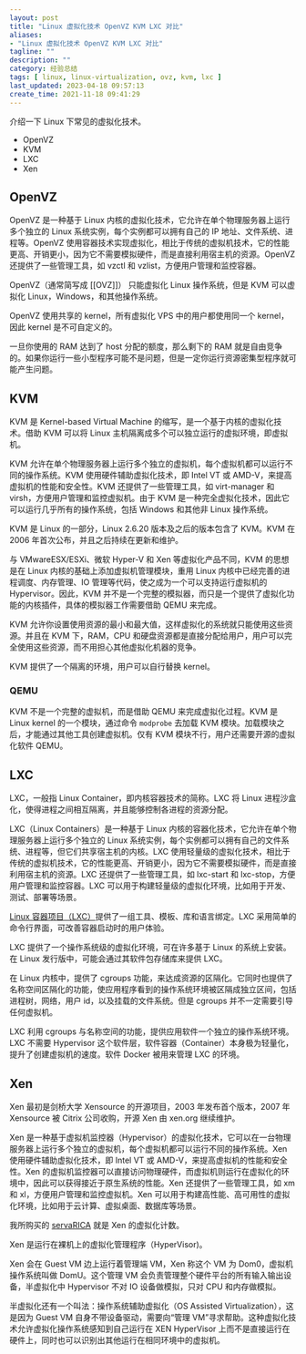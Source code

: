 ```yaml
---
layout: post
title: "Linux 虚拟化技术 OpenVZ KVM LXC 对比"
aliases: 
- "Linux 虚拟化技术 OpenVZ KVM LXC 对比"
tagline: ""
description: ""
category: 经验总结
tags: [ linux, linux-virtualization, ovz, kvm, lxc ]
last_updated: 2023-04-18 09:57:13
create_time: 2021-11-18 09:41:29
---
```


介绍一下 Linux 下常见的虚拟化技术。

- OpenVZ
- KVM
- LXC
- Xen

## OpenVZ

OpenVZ 是一种基于 Linux 内核的虚拟化技术，它允许在单个物理服务器上运行多个独立的 Linux 系统实例，每个实例都可以拥有自己的 IP 地址、文件系统、进程等。OpenVZ 使用容器技术实现虚拟化，相比于传统的虚拟机技术，它的性能更高、开销更小，因为它不需要模拟硬件，而是直接利用宿主机的资源。OpenVZ 还提供了一些管理工具，如 vzctl 和 vzlist，方便用户管理和监控容器。

OpenVZ（通常简写成 [[OVZ]]） 只能虚拟化 Linux 操作系统，但是 KVM 可以虚拟化 Linux，Windows，和其他操作系统。

OpenVZ 使用共享的 kernel，所有虚拟化 VPS 中的用户都使用同一个 kernel，因此 kernel 是不可自定义的。

一旦你使用的 RAM 达到了 host 分配的额度，那么剩下的 RAM 就是自由竞争的。如果你运行一些小型程序可能不是问题，但是一定你运行资源密集型程序就可能产生问题。

## KVM

KVM 是 Kernel-based Virtual Machine 的缩写，是一个基于内核的虚拟化技术。借助 KVM 可以将 Linux 主机隔离成多个可以独立运行的虚拟环境，即虚拟机。

KVM 允许在单个物理服务器上运行多个独立的虚拟机，每个虚拟机都可以运行不同的操作系统。KVM 使用硬件辅助虚拟化技术，即 Intel VT 或 AMD-V，来提高虚拟机的性能和安全性。KVM 还提供了一些管理工具，如 virt-manager 和 virsh，方便用户管理和监控虚拟机。由于 KVM 是一种完全虚拟化技术，因此它可以运行几乎所有的操作系统，包括 Windows 和其他非 Linux 操作系统。

KVM 是 Linux 的一部分，Linux 2.6.20 版本及之后的版本包含了 KVM。KVM 在 2006 年首次公布，并且之后持续在更新和维护。

与 VMwareESX/ESXi、微软 Hyper-V 和 Xen 等虚拟化产品不同，KVM 的思想是在 Linux 内核的基础上添加虚拟机管理模块，重用 Linux 内核中已经完善的进程调度、内存管理、IO 管理等代码，使之成为一个可以支持运行虚拟机的 Hypervisor。因此，KVM 并不是一个完整的模拟器，而只是一个提供了虚拟化功能的内核插件，具体的模拟器工作需要借助 QEMU 来完成。

KVM 允许你设置使用资源的最小和最大值，这样虚拟化的系统就只能使用这些资源。并且在 KVM 下，RAM，CPU 和硬盘资源都是直接分配给用户，用户可以完全使用这些资源，而不用担心其他虚拟化机器的竞争。

KVM 提供了一个隔离的环境，用户可以自行替换 kernel。

### QEMU

KVM 不是一个完整的虚拟机，而是借助 QEMU 来完成虚拟化过程。KVM 是 Linux kernel 的一个模块，通过命令 `modprobe` 去加载 KVM 模块。加载模块之后，才能通过其他工具创建虚拟机。仅有 KVM 模块不行，用户还需要开源的虚拟化软件 QEMU。

## LXC

LXC，一般指 Linux Container，即内核容器技术的简称。LXC 将 Linux 进程沙盒化，使得进程之间相互隔离，并且能够控制各进程的资源分配。

LXC（Linux Containers）是一种基于 Linux 内核的容器化技术，它允许在单个物理服务器上运行多个独立的 Linux 系统实例，每个实例都可以拥有自己的文件系统、进程等，但它们共享宿主机的内核。LXC 使用轻量级的虚拟化技术，相比于传统的虚拟机技术，它的性能更高、开销更小，因为它不需要模拟硬件，而是直接利用宿主机的资源。LXC 还提供了一些管理工具，如 lxc-start 和 lxc-stop，方便用户管理和监控容器。LXC 可以用于构建轻量级的虚拟化环境，比如用于开发、测试、部署等场景。

[Linux 容器项目（LXC）](https://linuxcontainers.org/)提供了一组工具、模板、库和语言绑定。LXC 采用简单的命令行界面，可改善容器启动时的用户体验。

LXC 提供了一个操作系统级的虚拟化环境，可在许多基于 Linux 的系统上安装。在 Linux 发行版中，可能会通过其软件包存储库来提供 LXC。

在 Linux 内核中，提供了 cgroups 功能，来达成资源的区隔化。它同时也提供了名称空间区隔化的功能，使应用程序看到的操作系统环境被区隔成独立区间，包括进程树，网络，用户 id，以及挂载的文件系统。但是 cgroups 并不一定需要引导任何虚拟机。

LXC 利用 cgroups 与名称空间的功能，提供应用软件一个独立的操作系统环境。LXC 不需要 Hypervisor 这个软件层，软件容器（Container）本身极为轻量化，提升了创建虚拟机的速度。软件 Docker 被用来管理 LXC 的环境。

## Xen

Xen 最初是剑桥大学 Xensource 的开源项目，2003 年发布首个版本，2007 年 Xensource 被 Citrix 公司收购，开源 Xen 由 xen.org 继续维护。

Xen 是一种基于虚拟机监控器（Hypervisor）的虚拟化技术，它可以在一台物理服务器上运行多个独立的虚拟机，每个虚拟机都可以运行不同的操作系统。Xen 使用硬件辅助虚拟化技术，即 Intel VT 或 AMD-V，来提高虚拟机的性能和安全性。Xen 的虚拟机监控器可以直接访问物理硬件，而虚拟机则运行在虚拟化的环境中，因此可以获得接近于原生系统的性能。Xen 还提供了一些管理工具，如 xm 和 xl，方便用户管理和监控虚拟机。Xen 可以用于构建高性能、高可用性的虚拟化环境，比如用于云计算、虚拟桌面、数据库等场景。

我所购买的 [servaRICA](https://gtk.pw/rica) 就是 Xen 的虚拟化计数。

Xen 是运行在裸机上的虚拟化管理程序（HyperVisor)。

Xen 会在 Guest VM 边上运行着管理端 VM，Xen 称这个 VM 为 Dom0，虚拟机操作系统叫做 DomU。这个管理 VM 会负责管理整个硬件平台的所有输入输出设备，半虚拟化中 Hypervisor 不对 IO 设备做模拟，只对 CPU 和内存做模拟。

半虚拟化还有一个叫法：操作系统辅助虚拟化（OS Assisted Virtualization），这是因为 Guest VM 自身不带设备驱动，需要向“管理 VM”寻求帮助。这种虚拟化技术允许虚拟化操作系统感知到自己运行在 XEN HyperVisor 上而不是直接运行在硬件上，同时也可以识别出其他运行在相同环境中的虚拟机。
